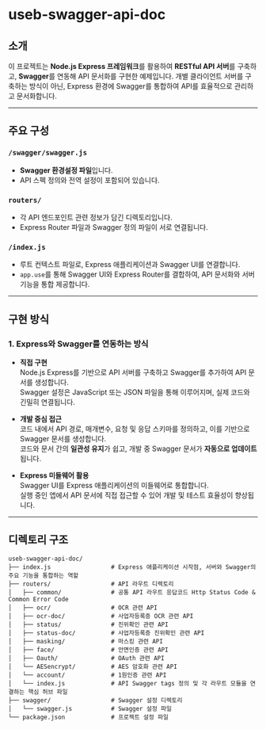 # useb-swagger-api-doc

## 소개

이 프로젝트는 **Node.js Express 프레임워크**를 활용하여 **RESTful API 서버**를 구축하고, **Swagger**를 연동해 API 문서화를 구현한 예제입니다. 개별 클라이언트 서버를 구축하는 방식이 아닌, Express 환경에 Swagger를 통합하여 API를 효율적으로 관리하고 문서화합니다.

---

## 주요 구성

### `/swagger/swagger.js`
- **Swagger 환경설정 파일**입니다.
- API 스펙 정의와 전역 설정이 포함되어 있습니다.

### `routers/`
- 각 API 엔드포인트 관련 정보가 담긴 디렉토리입니다.
- Express Router 파일과 Swagger 정의 파일이 서로 연결됩니다.

### `/index.js`
- 루트 컨텍스트 파일로, Express 애플리케이션과 Swagger UI를 연결합니다.
- `app.use`를 통해 Swagger UI와 Express Router를 결합하여, API 문서화와 서버 기능을 통합 제공합니다.

---

## 구현 방식

### 1. Express와 Swagger를 연동하는 방식
- **직접 구현**  
  Node.js Express를 기반으로 API 서버를 구축하고 Swagger를 추가하여 API 문서를 생성합니다.  
  Swagger 설정은 JavaScript 또는 JSON 파일을 통해 이루어지며, 실제 코드와 긴밀히 연결됩니다.

- **개발 중심 접근**  
  코드 내에서 API 경로, 매개변수, 요청 및 응답 스키마를 정의하고, 이를 기반으로 Swagger 문서를 생성합니다.  
  코드와 문서 간의 **일관성 유지**가 쉽고, 개발 중 Swagger 문서가 **자동으로 업데이트**됩니다.

- **Express 미들웨어 활용**  
  Swagger UI를 Express 애플리케이션의 미들웨어로 통합합니다.  
  실행 중인 앱에서 API 문서에 직접 접근할 수 있어 개발 및 테스트 효율성이 향상됩니다.

---


## 디렉토리 구조

```plaintext
useb-swagger-api-doc/
├── index.js                 # Express 애플리케이션 시작점, 서버와 Swagger의 주요 기능을 통합하는 역할
├── routers/                 # API 라우트 디렉토리
│   ├── common/              # 공통 API 라우트 응답코드 Http Status Code & Common Error Code
│   ├── ocr/                 # OCR 관련 API
│   ├── ocr-doc/             # 사업자등록증 OCR 관련 API
│   ├── status/              # 진위확인 관련 API
│   ├── status-doc/          # 사업자등록증 진위확인 관련 API
│   ├── masking/             # 마스킹 관련 API
│   ├── face/                # 안면인증 관련 API
│   ├── Oauth/               # OAuth 관련 API
│   └── AESencrypt/          # AES 암호화 관련 API
│   └── account/             # 1원인증 관련 API
│   └── index.js             # API Swagger tags 정의 및 각 라우트 모듈을 연결하는 핵심 허브 파일
├── swagger/                 # Swagger 설정 디렉토리
│   └── swagger.js           # Swagger 설정 파일
└── package.json             # 프로젝트 설정 파일
